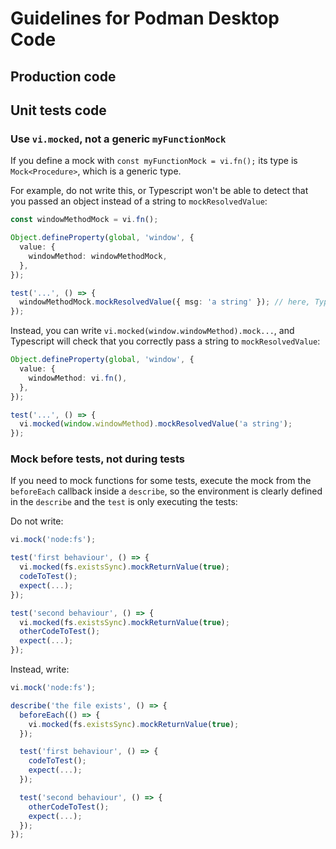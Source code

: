 # Guidelines for Podman Desktop Code

## Production code

## Unit tests code

### Use `vi.mocked`, not a generic `myFunctionMock`

If you define a mock with `const myFunctionMock = vi.fn();` its type is `Mock<Procedure>`, which is a generic type.

For example, do not write this, or Typescript won't be able to detect that you passed an object instead of a string to `mockResolvedValue`:

```ts
const windowMethodMock = vi.fn();

Object.defineProperty(global, 'window', {
  value: {
    windowMethod: windowMethodMock,
  },
});

test('...', () => {
  windowMethodMock.mockResolvedValue({ msg: 'a string' }); // here, Typescript is not able to detect that the type is wrong
});
```

Instead, you can write `vi.mocked(window.windowMethod).mock...`, and Typescript will check that you correctly pass a string to `mockResolvedValue`:

```ts
Object.defineProperty(global, 'window', {
  value: {
    windowMethod: vi.fn(),
  },
});

test('...', () => {
  vi.mocked(window.windowMethod).mockResolvedValue('a string');
});
```

### Mock before tests, not during tests

If you need to mock functions for some tests, execute the mock from the `beforeEach` callback inside a `describe`,
so the environment is clearly defined in the `describe` and the `test` is only executing the tests:

Do not write:

```ts
vi.mock('node:fs');

test('first behaviour', () => {
  vi.mocked(fs.existsSync).mockReturnValue(true);
  codeToTest();
  expect(...);
});

test('second behaviour', () => {
  vi.mocked(fs.existsSync).mockReturnValue(true);
  otherCodeToTest();
  expect(...);
});
```

Instead, write:

```ts
vi.mock('node:fs');

describe('the file exists', () => {
  beforeEach(() => {
    vi.mocked(fs.existsSync).mockReturnValue(true);
  });

  test('first behaviour', () => {
    codeToTest();
    expect(...);
  });

  test('second behaviour', () => {
    otherCodeToTest();
    expect(...);
  });
});
```
